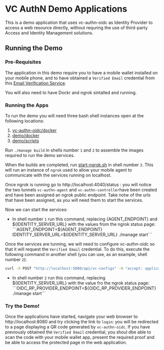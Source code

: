 # VC AuthN Demo Applications

This is a demo application that uses vc-authn-oidc as Identity Provider to access a web resource directly, without requring the use of third-party Access and Identity Management solutions.

## Running the Demo

### Pre-Requisites

The application in this demo require you to have a mobile wallet installed on your mobile phone, and to have obtained a `Verified Email` credential from this [Email Verification Service](https://email-verification.vonx.io).

You will also need to have Dockr and ngrok sintalled and running.

### Running the Apps

To run the demo you will need three bash shell instances open at the following locations:

1. [vc-authn-oidc/docker](../docker)
2. [demo/docker](./docker)
3. [demo/scripts](./scripts)

Run `./manage build` in shells number `1` and `2` to assemble the images required to run the demo services.

When the builds are completed, run [start-ngrok.sh](./scripts/start-ngrok.sh) in shell number `3`. This will run an instance of `ngrok` used to allow your mobile agent to communicate with the services running on localhost.

Once ngrok is running go to http://localhost:4040/status : you will notice the two tunnels `vc-authn-agent` and `vc-authn-controller`have been created and have been assigned an ngrok public endpoint. Take notw of the urls that have been assigned, as you will need them to start the services.

Now we can start the services:

- In shell number `1` run this command, replacing {AGENT_ENDPOINT} and ${IDENTITY_SERVER_URL} with the values from the ngrok status page:
```AGENT_ENDPOINT=${AGENT_ENDPOINT} IDENTITY_SERVER_URL=${IDENTITY_SERVER_URL} ./manage start```

Once the services are tunning, we will need to configure vc-authn-oidc so that it will request the `Verified Email` credential. To do this, execute the following command in another shell (you can use, as an example, shell number `2`):

```bash
curl -X POST "http://localhost:5000/api/vc-configs" -H "accept: application/json" -H "X-Api-Key: controller-api-key" -H "Content-Type: application/json-patch+json" -d "{\"id\": \"verified-email\",\"subject_identifier\": \"email\", \"configuration\": { \"name\": \"verified-email\", \"version\": \"1.0\", \"requested_attributes\": [ { \"name\": \"email\", \"restrictions\": [ { \"schema_name\": \"verified-email\", \"issuer_did\": \"MTYqmTBoLT7KLP5RNfgK3b\" } ] } ], \"requested_predicates\": [] }}"
```

- In shell number `2` run this command, replacing ${IDENTITY_SERVER_URL} with the value fro the ngrok status page:  ```OIDC_RP_PROVIDER_ENDPOINT=${OIDC_RP_PROVIDER_ENDPOINT} ./manage start```

### Try the Demo!

Once the applications have started, navigate your web browser to http://localhost:8080 and try clicking the link to `login`: you will be redirected to a page displaying a QR code generated by `vc-authn-oidc`. If you have previously obtained the `Verified Email` credential, you shoul dbe able to scan the code with your mobile wallet app, present the required proof and be able to access the protected page in the web application.
